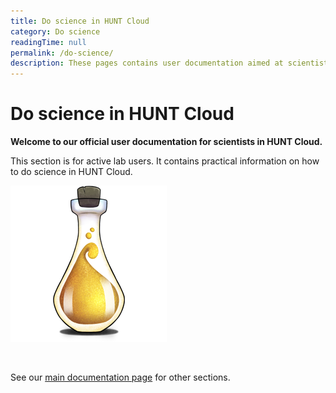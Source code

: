 ```yaml
---
title: Do science in HUNT Cloud
category: Do science
readingTime: null
permalink: /do-science/
description: These pages contains user documentation aimed at scientists that conduct scientific experiments in HUNT Cloud.
---
```



# Do science in HUNT Cloud

**Welcome to our official user documentation for scientists in HUNT Cloud.**

This section is for active lab users. It contains practical information on how to do science in HUNT Cloud.

!["Illustration of laboratory glass bottle with yellow shimmery substance."](../images/hunt-cloud_bottle_250.png)

<DoScienceNavitationCards />

<br/>


<!-- !["Illustration of laboratory glass bottle with yellow shimmery substance."](../images/hunt-cloud_bottle_250.png) -->

See our [main documentation page](/) for other sections.

<!-- ::: tip Next Tingweek #13 (2024-10)

- **Labting**: Tuesday 15 October 2024 - 2 to 4 p.m. CET ([agenda](https://assets.hdc.ntnu.no/assets/tingweek/hunt-cloud-tingweek13-labting-agenda.pdf))

::: -->
